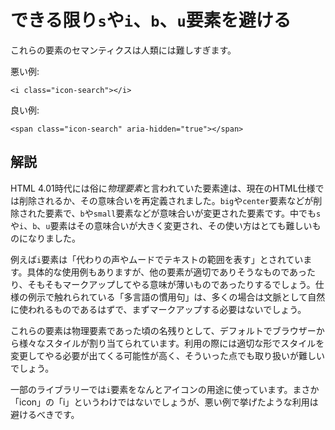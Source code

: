 # できる限り`s`や`i`、`b`、`u`要素を避ける

これらの要素のセマンティクスは人類には難しすぎます。

悪い例:

    <i class="icon-search"></i>

良い例:

    <span class="icon-search" aria-hidden="true"></span>


## 解説

HTML 4.01時代には俗に*物理要素*と言われていた要素達は、現在のHTML仕様では削除されるか、その意味合いを再定義されました。`big`や`center`要素などが削除された要素で、`b`や`small`要素などが意味合いが変更された要素です。中でも`s`や`i`、`b`、`u`要素はその意味合いが大きく変更され、その使い方はとても難しいものになりました。

例えば`i`要素は「代わりの声やムードでテキストの範囲を表す」とされています。具体的な使用例もありますが、他の要素が適切でありそうなものであったり、そもそもマークアップしてやる意味が薄いものであったりするでしょう。仕様の例示で触れられている「多言語の慣用句」は、多くの場合は文脈として自然に使われるものであるはずで、まずマークアップする必要はないでしょう。

これらの要素は物理要素であった頃の名残りとして、デフォルトでブラウザーから様々なスタイルが割り当てられています。利用の際には適切な形でスタイルを変更してやる必要が出てくる可能性が高く、そういった点でも取り扱いが難しいでしょう。

一部のライブラリーでは`i`要素をなんとアイコンの用途に使っています。まさか「icon」の「i」というわけではないでしょうが、悪い例で挙げたような利用は避けるべきです。
